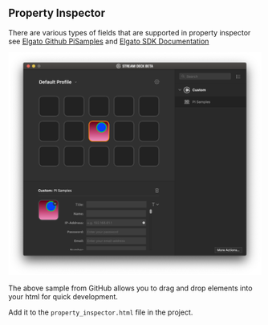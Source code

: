 ## Property Inspector

There are various types of fields that are supported in property inspector see [Elgato Github PiSamples](https://github.com/elgatosf/streamdeck-pisamples) and [Elgato SDK Documentation](https://developer.elgato.com/documentation/stream-deck/sdk/property-inspector/)

![screenshot](images/screenshot.png)

The above sample from GitHub allows you to drag and drop elements into your html for quick development.

Add it to the `property_inspector.html` file in the project.

